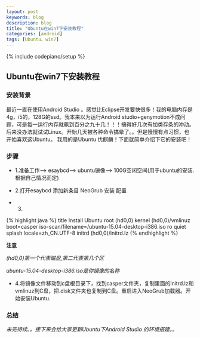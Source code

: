 ```yaml
---
layout: post
keywords: blog
description: blog
title: "Ubuntu在win7下安装教程"
categories: [android]
tags: [Ubuntu、win7]
---
```

{% include codepiano/setup %}

## Ubuntu在win7下安装教程

### 安装背景
最近一直在使用Android Studio 。感觉比Eclipse开发要快很多！我的电脑内存是4g，i5的，128G的ssd。我本来以为运行Android studio+genymotion不成问题，可是每一运行内存就飙到百分之九十几！！！搞得好几次有加类存条的冲动。后来没办法就试试Linux。开始几天被各种命令搞晕了。。但是慢慢有点习惯，也开始喜欢这Ubuntu。 我用的是Ubuntu 优麒麟！下面就简单介绍下它的安装吧！

### 步骤

* 1.准备工作--> esaybcd--> ubuntu镜像--> 100G空闲空间(用于ubuntu的安装.根据自己情况而定)

* 2.打开esaybcd 添加新条目 NeoGrub 安装 配置

* 3.
{% highlight java %} 
title Install Ubuntu
root (hd0,0)
kernel (hd0,0)/vmlinuz boot=casper iso-scan/filename=/ubuntu-15.04-desktop-i386.iso ro quiet splash locale=zh_CN.UTF-8
initrd (hd0,0)/initrd.lz
{% endhighlight %}

**注意**

*(hd0,0)第一个代表磁盘,第二代表第几个区*

*ubuntu-15.04-desktop-i386.iso是你镜像的名称*

* 4.将镜像文件移动到c盘根目录下，找到casper文件夹，复制里面的initrd.lz和vmlinuz到C盘，把.disk文件夹也复制到C盘。重启进入NeoGrub加载器。开始安装Ubuntu.


### 总结
*未完待续。。接下来会给大家更新Ubuntu下Android Studio 的环境搭建。。*







